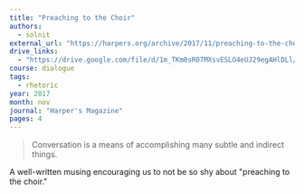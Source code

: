 ```yaml
---
title: "Preaching to the Choir"
authors:
  - solnit
external_url: "https://harpers.org/archive/2017/11/preaching-to-the-choir/"
drive_links:
  - "https://drive.google.com/file/d/1m_TKm0sR07MXsvESLO4eUJ29egAHlDLl/view?usp=sharing"
course: dialogue
tags:
  - rhetoric
year: 2017
month: nov
journal: "Harper's Magazine"
pages: 4
---
```


> Conversation is a means of accomplishing many subtle and indirect things.

A well-written musing encouraging us to not be so shy about "preaching to the choir."
